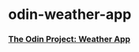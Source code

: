 # odin-weather-app

### [The Odin Project: Weather App](https://www.theodinproject.com/lessons/node-path-javascript-weather-app)
